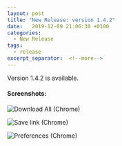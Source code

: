 ```yaml
---
layout: post
title: "New Release: version 1.4.2"
date:   2019-12-09 21:06:30 +0100
categories:
  - New Release
tags:
  - release
excerpt_separator:  <!--more-->
---
```


Version 1.4.2 is available.

#### Screenshots:

![Download All (Chrome)](/DownZemAll/assets/images/1.4/anim_chrome_save_all_v1.4.2.gif)

![Save link (Chrome)](/DownZemAll/assets/images/1.4/anim_chrome_save_link_v1.4.2.gif)

![Preferences (Chrome)](/DownZemAll/assets/images/1.4/anim_chrome_preference_1.4.2.gif)


